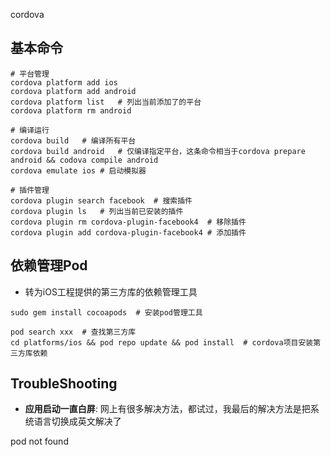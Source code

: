 cordova

## 基本命令

```shell
# 平台管理
cordova platform add ios
cordova platform add android
cordova platform list	# 列出当前添加了的平台
cordova platform rm android

# 编译运行
cordova build	# 编译所有平台
cordova build android	# 仅编译指定平台，这条命令相当于cordova prepare android && codova compile android
cordova emulate ios	# 启动模拟器

# 插件管理
cordova plugin search facebook	# 搜索插件
cordova plugin ls	# 列出当前已安装的插件
cordova plugin rm cordova-plugin-facebook4	# 移除插件
cordova plugin add cordova-plugin-facebook4 # 添加插件
```

## 依赖管理Pod

- 转为iOS工程提供的第三方库的依赖管理工具

```shell
sudo gem install cocoapods	# 安装pod管理工具

pod search xxx	# 查找第三方库
cd platforms/ios && pod repo update && pod install	# cordova项目安装第三方库依赖
```





## TroubleShooting

- **应用启动一直白屏**: 网上有很多解决方法，都试过，我最后的解决方法是把系统语言切换成英文解决了

pod not found